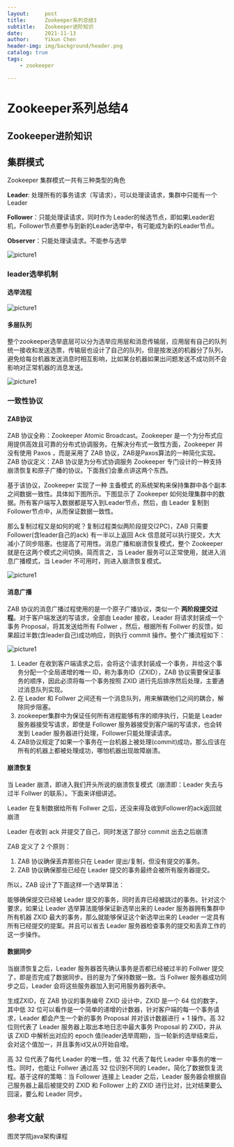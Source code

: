 ```yaml
---
layout:     post
title:      Zookeeper系列总结3
subtitle:   Zookeeper进阶知识
date:       2021-11-13
author:     Yikun Chen
header-img: img/background/header.png
catalog: true
tags:
    - zookeeper

---
```



# Zookeeper系列总结4

Zookeeper进阶知识
--

## 集群模式

Zookeeper 集群模式一共有三种类型的角色

**Leader**:   处理所有的事务请求（写请求），可以处理读请求，集群中只能有一个Leader

**Follower**：只能处理读请求，同时作为 Leader的候选节点，即如果Leader宕机，Follower节点要参与到新的Leader选举中，有可能成为新的Leader节点。

**Observer**：只能处理读请求。不能参与选举 

![picture1](/img/zookeeper/architecture.png)

### leader选举机制

#### 选举流程

![picture1](/img/zookeeper/leader.png)

#### 多层队列

整个zookeeper选举底层可以分为选举应用层和消息传输层，应用层有自己的队列统一接收和发送选票，传输层也设计了自己的队列，但是按发送的机器分了队列，避免给每台机器发送消息时相互影响，比如某台机器如果出问题发送不成功则不会影响对正常机器的消息发送。

![picture1](/img/zookeeper/queue.png)

### 一致性协议

#### ZAB协议

ZAB 协议全称：Zookeeper Atomic Broadcast。Zookeeper 是一个为分布式应用提供高效且可靠的分布式协调服务。在解决分布式一致性方面，Zookeeper 并没有使用 Paxos ，而是采用了 ZAB 协议，ZAB是Paxos算法的一种简化实现。ZAB 协议定义：ZAB 协议是为分布式协调服务 Zookeeper 专门设计的一种支持崩溃恢复和原子广播的协议。下面我们会重点讲这两个东西。

基于该协议，Zookeeper 实现了一种 主备模式 的系统架构来保持集群中各个副本之间数据一致性。具体如下图所示。下图显示了 Zookeeper 如何处理集群中的数据。所有客户端写入数据都是写入到Leader节点，然后，由 Leader 复制到Follower节点中，从而保证数据一致性。

那么复制过程又是如何的呢？复制过程类似两阶段提交(2PC)，ZAB 只需要 Follower(含leader自己的ack) 有一半以上返回 Ack 信息就可以执行提交，大大减小了同步阻塞。也提高了可用性。消息广播和崩溃恢复模式，整个 Zookeeper 就是在这两个模式之间切换。简而言之，当 Leader 服务可以正常使用，就进入消息广播模式，当 Leader 不可用时，则进入崩溃恢复模式。

![picture1](/img/zookeeper/cluster.png)

#### 消息广播

ZAB 协议的消息广播过程使用的是一个原子广播协议，类似一个 **两阶段提交过程**。对于客户端发送的写请求，全部由 Leader 接收，Leader 将请求封装成一个事务 Proposal，将其发送给所有 Follwer ，然后，根据所有 Follwer 的反馈，如果超过半数(含leader自己)成功响应，则执行 commit 操作。整个广播流程如下：

![picture1](/img/zookeeper/broadcast.png)

1. Leader 在收到客户端请求之后，会将这个请求封装成一个事务，并给这个事务分配一个全局递增的唯一 ID，称为事务ID（ZXID），ZAB 协议需要保证事务的顺序，因此必须将每一个事务按照 ZXID 进行先后排序然后处理，主要通过消息队列实现。
2. 在 Leader 和 Follwer 之间还有一个消息队列，用来解耦他们之间的耦合，解除同步阻塞。
3. zookeeper集群中为保证任何所有进程能够有序的顺序执行，只能是 Leader 服务器接受写请求，即使是 Follower 服务器接受到客户端的写请求，也会转发到 Leader 服务器进行处理，Follower只能处理读请求。
4. ZAB协议规定了如果一个事务在一台机器上被处理(commit)成功，那么应该在所有的机器上都被处理成功，哪怕机器出现故障崩溃。

#### 崩溃恢复

当 Leader 崩溃，即进入我们开头所说的崩溃恢复模式（崩溃即：Leader 失去与过半 Follwer 的联系）。下面来详细讲述。

Leader 在复制数据给所有 Follwer 之后，还没来得及收到Follower的ack返回就崩溃

Leader 在收到 ack 并提交了自己，同时发送了部分 commit 出去之后崩溃

ZAB 定义了 2 个原则：

1. ZAB 协议确保丢弃那些只在 Leader 提出/复制，但没有提交的事务。
2. ZAB 协议确保那些已经在 Leader 提交的事务最终会被所有服务器提交。

所以，ZAB 设计了下面这样一个选举算法：

能够确保提交已经被 Leader 提交的事务，同时丢弃已经被跳过的事务。针对这个要求，如果让 Leader 选举算法能够保证新选举出来的 Leader 服务器拥有集群中所有机器 ZXID 最大的事务，那么就能够保证这个新选举出来的 Leader 一定具有所有已经提交的提案。并且可以省去 Leader 服务器检查事务的提交和丢弃工作的这一步操作。

#### 数据同步

当崩溃恢复之后，Leader 服务器首先确认事务是否都已经被过半的 Follwer 提交了，即是否完成了数据同步。目的是为了保持数据一致。当 Follwer 服务器成功同步之后，Leader 会将这些服务器加入到可用服务器列表中。

生成ZXID，在 ZAB 协议的事务编号 ZXID 设计中，ZXID 是一个 64 位的数字，其中低 32 位可以看作是一个简单的递增的计数器，针对客户端的每一个事务请求，Leader 都会产生一个新的事务 Proposal 并对该计数器进行 + 1 操作。高 32 位则代表了 Leader 服务器上取出本地日志中最大事务 Proposal 的 ZXID，并从该 ZXID 中解析出对应的 epoch 值(leader选举周期)，当一轮新的选举结束后，会对这个值加一，并且事务id又从0开始自增。

高 32 位代表了每代 Leader 的唯一性，低 32 代表了每代 Leader 中事务的唯一性。同时，也能让 Follwer 通过高 32 位识别不同的 Leader。简化了数据恢复流程。基于这样的策略：当 Follower 连接上 Leader 之后，Leader 服务器会根据自己服务器上最后被提交的 ZXID 和 Follower 上的 ZXID 进行比对，比对结果要么回滚，要么和 Leader 同步。


参考文献
--

图灵学院java架构课程